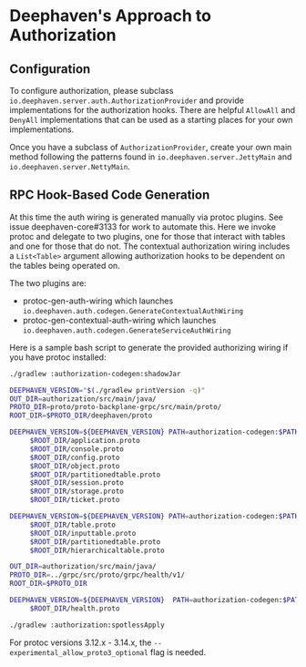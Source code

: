 Deephaven's Approach to Authorization
======================================

Configuration
-------------

To configure authorization, please subclass `io.deephaven.server.auth.AuthorizationProvider` and provide implementations
for the authorization hooks. There are helpful `AllowAll` and `DenyAll` implementations that can be used as a starting
places for your own implementations.

Once you have a subclass of `AuthorizationProvider`, create your own main method following the patterns found in
`io.deephaven.server.JettyMain` and `io.deephaven.server.NettyMain`.

RPC Hook-Based Code Generation
------------------------------

At this time the auth wiring is generated manually via protoc plugins. See issue deephaven-core#3133 for work to
automate this. Here we invoke protoc and delegate to two plugins, one for those that interact with tables and one for
those that do not. The contextual authorization wiring includes a `List<Table>` argument allowing authorization hooks
to be dependent on the tables being operated on.

The two plugins are:
- protoc-gen-auth-wiring which launches `io.deephaven.auth.codegen.GenerateContextualAuthWiring`
- protoc-gen-contextual-auth-wiring  which launches `io.deephaven.auth.codegen.GenerateServiceAuthWiring`

Here is a sample bash script to generate the provided authorizing wiring if you have protoc installed:
```bash
./gradlew :authorization-codegen:shadowJar

DEEPHAVEN_VERSION="$(./gradlew printVersion -q)"
OUT_DIR=authorization/src/main/java/
PROTO_DIR=proto/proto-backplane-grpc/src/main/proto/
ROOT_DIR=$PROTO_DIR/deephaven/proto

DEEPHAVEN_VERSION=${DEEPHAVEN_VERSION} PATH=authorization-codegen:$PATH protoc --service-auth-wiring_out=$OUT_DIR -I $PROTO_DIR    \
     $ROOT_DIR/application.proto                                        \
     $ROOT_DIR/console.proto                                            \
     $ROOT_DIR/config.proto                                             \
     $ROOT_DIR/object.proto                                             \
     $ROOT_DIR/partitionedtable.proto                                   \
     $ROOT_DIR/session.proto                                            \
     $ROOT_DIR/storage.proto                                            \
     $ROOT_DIR/ticket.proto

DEEPHAVEN_VERSION=${DEEPHAVEN_VERSION} PATH=authorization-codegen:$PATH protoc --contextual-auth-wiring_out=$OUT_DIR -I $PROTO_DIR \
     $ROOT_DIR/table.proto                                              \
     $ROOT_DIR/inputtable.proto                                         \
     $ROOT_DIR/partitionedtable.proto                                   \
     $ROOT_DIR/hierarchicaltable.proto

OUT_DIR=authorization/src/main/java/
PROTO_DIR=../grpc/src/proto/grpc/health/v1/
ROOT_DIR=$PROTO_DIR

DEEPHAVEN_VERSION=${DEEPHAVEN_VERSION}  PATH=authorization-codegen:$PATH protoc --service-auth-wiring_out=$OUT_DIR -I $PROTO_DIR    \
     $ROOT_DIR/health.proto

./gradlew :authorization:spotlessApply
```

For protoc versions 3.12.x - 3.14.x, the `--experimental_allow_proto3_optional` flag is needed.
